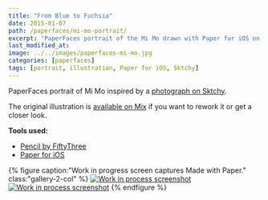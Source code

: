 ```yaml
---
title: "From Blue to Fuchsia"
date: 2015-01-07
path: /paperfaces/mi-mo-portrait/
excerpt: "PaperFaces portrait of the Mi Mo drawn with Paper for iOS on an iPad."
last_modified_at: 
image: ../../images/paperfaces-mi-mo.jpg
categories: [paperfaces]
tags: [portrait, illustration, Paper for iOS, Sktchy]
---
```


PaperFaces portrait of Mi Mo inspired by a [photograph on Sktchy](https://sktchy.com/oIkdLC).

The original illustration is [available on Mix](https://mix.fiftythree.com/11098-Michael-Rose/1619293) if you want to rework it or get a closer look.

**Tools used:**

- [Pencil by FiftyThree](https://www.amazon.com/FiftyThree-Digital-Stylus-Pencil-iPhone/dp/B01JJBUYR4/ref=as_li_ss_tl?keywords=pencil+53&qid=1550586265&s=gateway&sr=8-3&linkCode=ll1&tag=mademist-20&linkId=0134793cb840affff60f2e45a7f64678&language=en_US)
- [Paper for iOS](https://paper.bywetransfer.com/)

{% figure caption:"Work in progress screen captures Made with Paper." class:"gallery-2-col" %}
[![Work in process screenshot](../../images/paperfaces-mi-mo-process-1-600.jpg)](../../images/paperfaces-mi-mo-process-1-lg.jpg) [![Work in process screenshot](../../images/paperfaces-mi-mo-process-2-600.jpg)](../../images/paperfaces-mi-mo-process-2-lg.jpg)
{% endfigure %}

